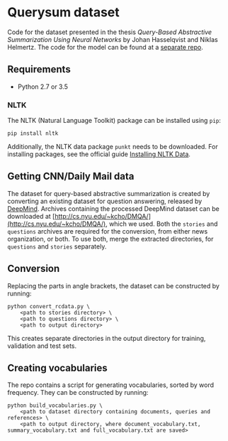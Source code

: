 # Querysum dataset

Code for the dataset presented in the thesis *Query-Based Abstractive Summarization Using Neural Networks* by Johan Hasselqvist and Niklas Helmertz. The code for the model can be found at a [separate repo](https://github.com/helmertz/querysum).

## Requirements

- Python 2.7 or 3.5

### NLTK

The NLTK (Natural Language Toolkit) package can be installed using `pip`:

```
pip install nltk
```

Additionally, the NLTK data package `punkt` needs to be downloaded. For installing packages, see the official guide [Installing NLTK Data](http://www.nltk.org/data.html).

## Getting CNN/Daily Mail data

The dataset for query-based abstractive summarization is created by converting an existing dataset for question answering, released by [DeepMind](https://github.com/deepmind/rc-data). Archives containing the processed DeepMind dataset can be downloaded at [http://cs.nyu.edu/~kcho/DMQA/](http://cs.nyu.edu/~kcho/DMQA/), which we used. Both the `stories` and `questions` archives are required for the conversion, from either news organization, or both. To use both, merge the extracted directories, for `questions` and `stories` separately.

## Conversion

Replacing the parts in angle brackets, the dataset can be constructed by running:

```
python convert_rcdata.py \
    <path to stories directory> \
    <path to questions directory> \
    <path to output directory>
```

This creates separate directories in the output directory for training, validation and test sets.

## Creating vocabularies

The repo contains a script for generating vocabularies, sorted by word frequency. They can be constructed by running:

```
python build_vocabularies.py \
    <path to dataset directory containing documents, queries and references> \
    <path to output directory, where document_vocabulary.txt, summary_vocabulary.txt and full_vocabulary.txt are saved>    
```